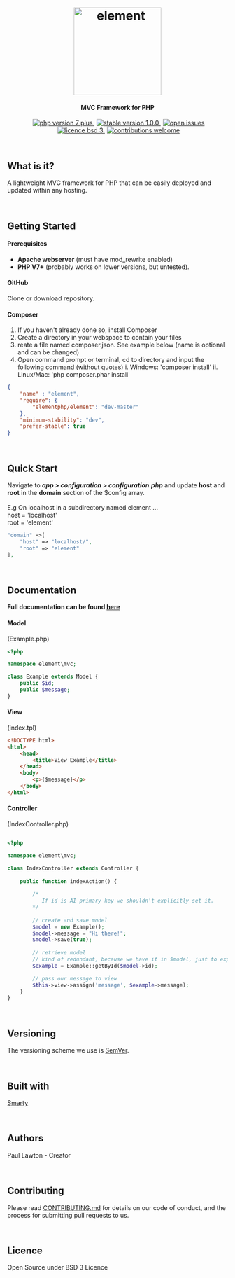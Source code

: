 <h1 align="center">
  <a href="https://elementphp.com">
  <img src="https://raw.githubusercontent.com/paul7337/elementhome/master/public/images/logo.png?token=AF4Sw_WmU-hjoTia8ZdJ_DZHrIqZ06CTks5bqpmAwA%3D%3D" alt="element" width="200"></a>
  <br>
</h1>

<h4 align="center">MVC Framework for PHP</h4>

<p align="center">

  <a style="margin-left:5px" href="https://img.shields.io/badge/php-7%2B-green.svg?longCache=true&style=flat-square">
    <img src="https://img.shields.io/badge/php-7%2B-green.svg?longCache=true&style=flat-square"
         alt="php version 7 plus">
  </a>
  <a style="margin-left:5px" href="https://img.shields.io/badge/stable-1.0.0-green.svg?longCache=true&style=flat-square">
    <img src="https://img.shields.io/badge/stable-1.0.0-green.svg?longCache=true&style=flat-square"
         alt="stable version 1.0.0">
  </a>

  <a style="margin-left:5px" href="https://img.shields.io/github/issues/paul7337/element.svg?longCache=false&style=flat-square">
    <img src="https://img.shields.io/github/issues/elementphp/element.svg?longCache=false&style=flat-square"
         alt="open issues">
  </a>

 <a style="margin-left:5px" href="https://img.shields.io/badge/licence-bsd3-green.svg?longCache=true&style=flat-square">
    <img src="https://img.shields.io/badge/licence-bsd3-green.svg?longCache=true&style=flat-square"
         alt="licence bsd 3">
  </a>

 <a style="margin-left:5px" href="https://img.shields.io/badge/contributions-welcome-green.svg?longCache=true&style=flat-square">
    <img src="https://img.shields.io/badge/contributions-welcome-green.svg?longCache=true&style=flat-square"
         alt="contributions welcome">
  </a>

</p>

<br />

##	What is it?
A lightweight MVC framework for PHP that can be easily deployed and updated within any hosting.

<br />

## Getting Started

#### Prerequisites

* <b>Apache webserver</b> (must have mod_rewrite enabled) <br />
* <b>PHP V7+</b> (probably works on lower versions, but untested).

#### GitHub
Clone or download repository.

#### Composer

1. If you haven't already done so, install Composer
2. Create a directory in your webspace to contain your files
3. reate a file named composer.json. See example below (name is optional and can be changed)
4. Open command prompt or terminal, cd to directory and input the following command (without quotes)
    i.  Windows: 'composer install'
    ii. Linux/Mac: 'php composer.phar install'

```json
{
    "name" : "element",
    "require": {
        "elementphp/element": "dev-master"
	},
    "minimum-stability": "dev",
    "prefer-stable": true
}
```

<br />

## Quick Start
Navigate to <b><i>app > configuration > configuration.php</i></b> and update <b>host</b> and <b>root</b> in the <b>domain</b> section of the $config array.
<br /><br />
E.g On localhost in a subdirectory named element ...<br />
host = 'localhost' <br />
root = 'element'

```php
"domain" =>[
	"host" => "localhost/",
	"root" => "element"
],
```
<br />

## Documentation



**Full documentation can be found [here](https://elementphp.com/documentation)**


#### Model

(Example.php)
```php
<?php 

namespace element\mvc;

class Example extends Model {
    public $id;
    public $message;
}

```


#### View 

(index.tpl)
```html
<!DOCTYPE html>
<html>
    <head>
        <title>View Example</title>
    </head>
    <body>
        <p>{$message}</p>
    </body>
</html>
```


#### Controller

(IndexController.php)
```php

<?php 

namespace element\mvc;

class IndexController extends Controller {
    
    public function indexAction() {
        
        /*
           If id is AI primary key we shouldn't explicitly set it.
        */
        
        // create and save model
        $model = new Example();
        $model->message = "Hi there!";
        $model->save(true);
        
        // retrieve model
        // kind of redundant, because we have it in $model, just to explain! :)
        $example = Example::getById($model->id);

        // pass our message to view
        $this->view->assign('message', $example->message);
    }
} 
```

<br >

## Versioning
The versioning scheme we use is [SemVer](http://semver.org/).

<br >

## Built with
[Smarty](https://www.smarty.net/)

<br >

## Authors
Paul Lawton - Creator

<br >

## Contributing
Please read [CONTRIBUTING.md](https://github.com/elementphp/element/blob/master/CONTRIBUTING.md) for details on our code of conduct, and the process for submitting pull requests to us.

<br >

## Licence
Open Source under BSD 3 Licence

